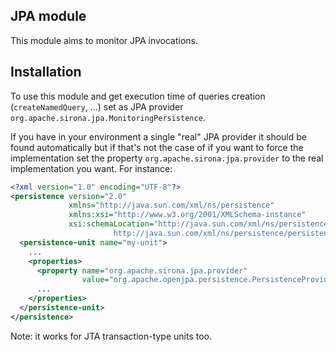 <!---
Licensed to the Apache Software Foundation (ASF) under one
or more contributor license agreements.  See the NOTICE file
distributed with this work for additional information
regarding copyright ownership.  The ASF licenses this file
to you under the Apache License, Version 2.0 (the
"License"); you may not use this file except in compliance
with the License.  You may obtain a copy of the License at

  http://www.apache.org/licenses/LICENSE-2.0

Unless required by applicable law or agreed to in writing,
software distributed under the License is distributed on an
"AS IS" BASIS, WITHOUT WARRANTIES OR CONDITIONS OF ANY
KIND, either express or implied.  See the License for the
specific language governing permissions and limitations
under the License.
-->
## JPA module

This module aims to monitor JPA invocations.

## Installation

To use this module and get execution time of queries creation (`createNamedQuery`, ...) set
as JPA provider `org.apache.sirona.jpa.MonitoringPersistence`.

If you have in your environment a single "real" JPA provider it should be found automatically but if that's not the
case of if you want to force the implementation set the property `org.apache.sirona.jpa.provider`
to the real implementation you want. For instance:

```xml
<?xml version="1.0" encoding="UTF-8"?>
<persistence version="2.0"
             xmlns="http://java.sun.com/xml/ns/persistence"
             xmlns:xsi="http://www.w3.org/2001/XMLSchema-instance"
             xsi:schemaLocation="http://java.sun.com/xml/ns/persistence
                       http://java.sun.com/xml/ns/persistence/persistence_2_0.xsd">
  <persistence-unit name="my-unit">
    ...
    <properties>
      <property name="org.apache.sirona.jpa.provider"
                value="org.apache.openjpa.persistence.PersistenceProviderImpl"/>
      ...
    </properties>
  </persistence-unit>
</persistence>
```

Note: it works for JTA transaction-type units too.
